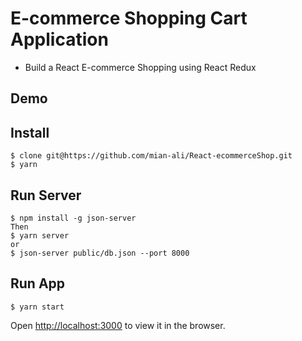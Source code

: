 # E-commerce Shopping Cart Application

- Build a React E-commerce Shopping using React Redux  
## Demo


## Install
```
$ clone git@https://github.com/mian-ali/React-ecommerceShop.git
$ yarn
```

## Run Server
```
$ npm install -g json-server
Then
$ yarn server
or
$ json-server public/db.json --port 8000
```

## Run App
```
$ yarn start
```
Open [http://localhost:3000](http://localhost:3000) to view it in the browser.
